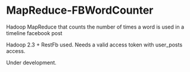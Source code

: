 # MapReduce-FBWordCounter
Hadoop MapReduce that counts the number of times a word is used in a timeline facebook post

Hadoop 2.3 + RestFb used. Needs a valid access token with user_posts access.

Under development.
